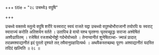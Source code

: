 +++
title = "२८ उचथ्ये३ वपुषि"

+++

उचथ्ये वक्तव्ये स्तुत्ये वपुषि शरीरे यःस्वराट् स्वयं राजते यद्वा उचथ्यो वपुश्चोभौराजानौ तयोरपि यः स्वराट् स्वाराज्यं करोति अतिशयेन वर्तते । उतापिच हे वायो यश्च घृतश्नाः घृतवच्छुद्धः सराजा अश्वेषितं अश्वैःप्रापितम् । रजेषितं रजःशब्देनोष्ट्रो गर्दभोवोच्यते । तेनाप्यानीतं शुनेषितञ्चा- ज्मान्नं प्रादात् तदन्नमश्वाद्यानीतं इदं पुरतो दृश्यते तत् तवैवानुग्रहादित्यर्थः । अथवैकस्तच्छब्दः पूरणः अश्वाद्यानीतं यदस्ति तदिदं खल्विति ॥ २८ ॥